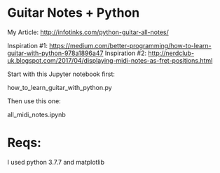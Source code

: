 # Guitar Notes + Python

My Article: http://infotinks.com/python-guitar-all-notes/

Inspiration #1: https://medium.com/better-programming/how-to-learn-guitar-with-python-978a1896a47
Inspiration #2: http://nerdclub-uk.blogspot.com/2017/04/displaying-midi-notes-as-fret-positions.html

Start with this Jupyter notebook first:

how_to_learn_guitar_with_python.py

Then use this one:

all_midi_notes.ipynb

# Reqs:

I used python 3.7.7 and matplotlib